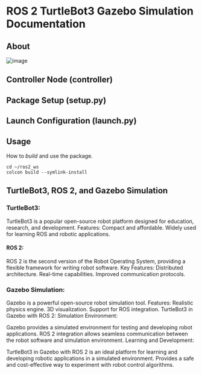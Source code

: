 # ROS 2 TurtleBot3 Gazebo Simulation Documentation
## About

![image](https://github.com/DoczyKristof/Ros2_kotprog/assets/44243837/3860de94-c763-4675-bd19-89655e9564ca)

## Controller Node (controller)

## Package Setup (setup.py)

## Launch Configuration (launch.py)


## Usage

How to *build* and use the package.

    cd ~/ros2_ws
    colcon build --symlink-install

## TurtleBot3, ROS 2, and Gazebo Simulation
### TurtleBot3:
TurtleBot3 is a popular open-source robot platform designed for education, research, and development.
Features:
Compact and affordable.
Widely used for learning ROS and robotic applications.
#### ROS 2:
ROS 2 is the second version of the Robot Operating System, providing a flexible framework for writing robot software.
Key Features:
Distributed architecture.
Real-time capabilities.
Improved communication protocols.
### Gazebo Simulation:
Gazebo is a powerful open-source robot simulation tool.
Features:
Realistic physics engine.
3D visualization.
Support for ROS integration.
TurtleBot3 in Gazebo with ROS 2:
Simulation Environment:

Gazebo provides a simulated environment for testing and developing robot applications.
ROS 2 integration allows seamless communication between the robot software and simulation environment.
Learning and Development:

TurtleBot3 in Gazebo with ROS 2 is an ideal platform for learning and developing robotic applications in a simulated environment.
Provides a safe and cost-effective way to experiment with robot control algorithms.
